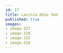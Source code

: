```yaml
---
id: 17
title: Lacinia Odio Sem
published: true
images:
- image-327
- image-326
- image-325
- image-324
---
```

